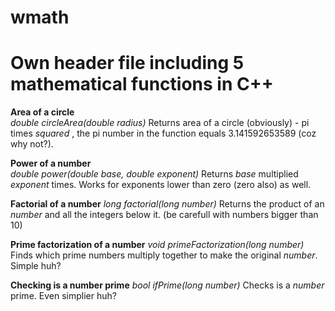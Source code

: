 # wmath
# Own header file including 5 mathematical functions in C++

**Area of a circle**  
_double circleArea(double radius)_
Returns area of a circle (obviously) - pi times _squared_ , the pi number in the function equals 3.141592653589 (coz why not?).
  
**Power of a number**  
_double power(double base, double exponent)_
Returns _base_ multiplied _exponent_ times. Works for exponents lower than zero (zero also) as well.

**Factorial of a number**
_long factorial(long number)_
Returns the product of an _number_ and all the integers below it. (be carefull with numbers bigger than 10)

**Prime factorization of a number**
_void primeFactorization(long number)_
Finds which prime numbers multiply together to make the original _number_. Simple huh?

**Checking is a number prime**
_bool ifPrime(long number)_
Checks is a _number_ prime. Even simplier huh?
